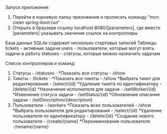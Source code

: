 Запуск приложения:
1. Перейти в корневую папку приложения и прописать команду "mvn clean spring-boot:run"
2. Открыть в браузере ссылку localhost:8080/[parameters], где вместо [parameters] указывать значения ссылок на контроллеры

База данных SQLite содержит несколько стартовых записей
Таблицы:
tickets - активные задачи
users - пользователи, которые могут взять задачи в работу
statuses - статусы, которые можно назначить задачам

Список контроллеров и команд:
1. Статусы - /statuses
   ⋅⋅*Показать все статусы - /show
2. Тикеты - /tickets
   ⋅⋅*Показать все тикеты - /show
   *Выбрать тикет для редактирования - /select/{id}
   *Удаление тикета по идентификатору - /delete/{id}
   *Назначение исполнителя для задачи - /setWorker/{id}
   *Изменение статуса задачи - /setStatus/{id}
   *Обновление описание задачи - /setDescription/{description}
3. Пользователи - /workers
   *Показать всех пользователей - /show
   *Выбрать пользователя для редактирования - /select/{id}
   *Удаление пользователя по идентификатору - /delete/{id}
   *Создание нового пользователя - /create/{name}
   *Переименование пользователя -/rename/{name}